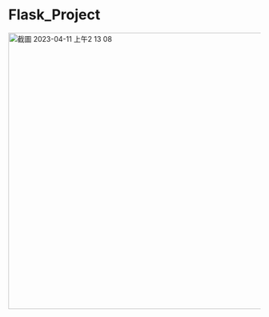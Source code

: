 # Flask_Project


<img width="551" alt="截圖 2023-04-11 上午2 13 08" src="https://user-images.githubusercontent.com/108670929/230965116-7cb119df-999c-4245-bcce-6bc0f5328eb6.png">
